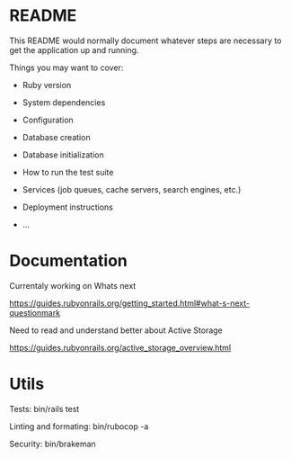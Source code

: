 # README

This README would normally document whatever steps are necessary to get the
application up and running.

Things you may want to cover:

* Ruby version

* System dependencies

* Configuration

* Database creation

* Database initialization

* How to run the test suite

* Services (job queues, cache servers, search engines, etc.)

* Deployment instructions

* ...

# Documentation

Currentaly working on Whats next

https://guides.rubyonrails.org/getting_started.html#what-s-next-questionmark

Need to read and understand better about Active Storage

https://guides.rubyonrails.org/active_storage_overview.html

# Utils

Tests:
bin/rails test

Linting and formating:
bin/rubocop -a

Security:
bin/brakeman
